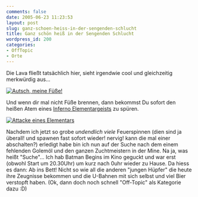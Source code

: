 ```yaml
---
comments: false
date: 2005-06-23 11:23:53
layout: post
slug: ganz-schoen-heiss-in-der-sengenden-schlucht
title: Ganz schön heiß in der Sengenden Schlucht
wordpress_id: 200
categories:
- OffTopic
- Orte
---
```


Die Lava fließt tatsächlich hier, sieht irgendwie cool und gleichzeitig merkwürdig aus...

[![Autsch, meine Füße!](http://photos16.flickr.com/21052305_1e20b1494d.jpg)](http://www.flickr.com/photos/walsweer/21052305/)

Und wenn dir mal nicht Füße brennen, dann bekommst Du sofort den heißen Atem eines [Inferno Elementargeists](http://www.thottbot.com/index.cgi?n=379113) zu spüren.

[![Attacke eines Elementars](http://photos16.flickr.com/21052310_b2083b3dae.jpg)](http://www.flickr.com/photos/walsweer/21052310/)

Nachdem ich jetzt so grobe _undendlich viele_ Feuerspinnen (dien sind ja überall! und spawnen fast sofort wieder! nervig! kann die mal einer abschalten?) erledigt habe bin ich nun auf der Suche nach dem einem fehlenden Golemöl und den ganzen Zuchtmeistern in der Mine. Na ja, was heißt "Suche"... Ich hab Batman Begins im Kino geguckt und war erst (obwohl Start um 20.30Uhr) um kurz nach 0uhr wieder zu Hause. Da hiess es dann: Ab ins Bett! Nicht so wie all die anderen "jungen Hüpfer" die heute ihre Zeugnisse bekommen und die U-Bahnen mit sich selbst und viel Bier verstopft haben. (Ok, dann doch noch schnell "Off-Topic" als Kategorie dazu :D)

